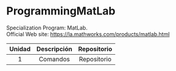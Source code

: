 # ProgrammingMatLab

Specialization Program: MatLab.  
Official Web site: https://la.mathworks.com/products/matlab.html  

| Unidad | Descripción | Repositorio |
|:----:|:-----:|:-----:|
| 1 | Comandos | Repositorio |
